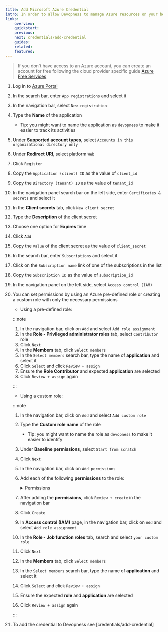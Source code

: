 ```yaml
---
title: Add Microsoft Azure Credential
intro: In order to allow Devopness to manage Azure resources on your behalf, Service Principal credentials have to be provided.
links:
    overview:
    quickstart:
    previous:
    next: credentials/add-credential
    guides:
    related:
    featured:
---
```


> If you don't have access to an Azure account, you can create an account for free following the cloud provider specific guide [Azure Free Services](https://azure.microsoft.com/en-us/pricing/free-services)

1. Log in to [Azure Portal](https://portal.azure.com/)
1. In the search bar, enter `App registrations` and select it
1. In the navigation bar, select `New registration`
1. Type the **Name** of the application
   - Tip: you might want to name the application as `devopness` to make it easier to track its activities
1. Under **Supported account types**, select `Accounts in this organizational directory only`
1. Under **Redirect URI**, select platform `Web`
1. Click `Register`
1. Copy the `Application (client) ID` as the value of `client_id`
1. Copy the `Directory (tenant) ID` as the value of `tenant_id`
1. In the navigation panel search bar on the left side, enter `Certificates & secrets` and select it
1. In the **Client secrets** tab, click `New client secret`
1. Type the **Description** of the client secret
1. Choose one option for **Expires** time
1. Click `Add`
1. Copy the `Value` of the client secret as the value of `client_secret`
1. In the search bar, enter `Subscriptions` and select it
1. Click on the `Subscription name` link of one of the subscriptions in the list
1. Copy the `Subscription ID` as the value of `subscription_id`
1. In the navigation panel on the left side, select `Access control (IAM)`
1. You can set permissions by using an Azure pre-defined role or creating a custom role with only the necessary permissions

      - Using a pre-defined role:

      :::note

      1. In the navigation bar, click on `Add` and select `Add role assignment`
      1. In the **Role - Privileged administrator roles** tab, select `Contributor` role
      1. Click `Next`
      1. In the **Members** tab, click `Select members`
      1. In the `Select members` search bar, type the name of **application** and select it
      1. Click `Select` and click `Review + assign`
      1. Ensure the **Role Contributor** and expected **application** are selected
      1. Click `Review + assign` again

      :::

      - Using a custom role:

      :::note

      1. In the navigation bar, click on `Add` and select `Add custom role`
      1. Type the **Custom role name** of the role
           - Tip: you might want to name the role as `devopness` to make it easier to identify
      1. Under **Baseline permissions**, select `Start from scratch`
      1. Click `Next`
      1. In the navigation bar, click on `Add permissions`
      1. Add each of the following **permissions** to the role:

            <details>
			<summary>Permissions</summary>

            - **Microsoft.Authorization/roleAssignments \{read\}**
            - **Microsoft.Authorization/roleDefinitions \{read\}**
            - **Microsoft.Compute/disks \{write\}**
            - **Microsoft.Compute/virtualMachines \{deallocate/action, delete, read, restart/action, start/action, write\}**
            - **Microsoft.Network/networkInterfaces \{delete, join/action, read, write\}**
            - **Microsoft.Network/networkSecurityGroups \{delete, join/action, read, write\}**
            - **Microsoft.Network/networkSecurityGroups/securityRules \{delete, read, write\}**
            - **Microsoft.Network/publicIPAddresses \{delete, join/action, read, write\}**
            - **Microsoft.Network/virtualNetworks \{delete, read, write\}**
            - **Microsoft.Network/virtualNetworks/subnets \{delete, join/action, read, write\}**
            - **Microsoft.Resources/subscriptions/resourceGroups \{read, write\}**

            </details>

      1. After adding the **permissions**, click `Review + create` in the navigation bar
      1. Click `Create`
      1. In **Access control (IAM)** page, in the navigation bar, click on `Add` and select `Add role assignment`
      1. In the **Role - Job function roles** tab, search and select `your custom role`
      1. Click `Next`
      1. In the **Members** tab, click `Select members`
      1. In the `Select members` search bar, type the name of **application** and select it
      1. Click `Select` and click `Review + assign`
      1. Ensure the expected **role** and **application** are selected
      1. Click `Review + assign` again

      :::

1. To add the credential to Devopness see [credentials/add-credential]
